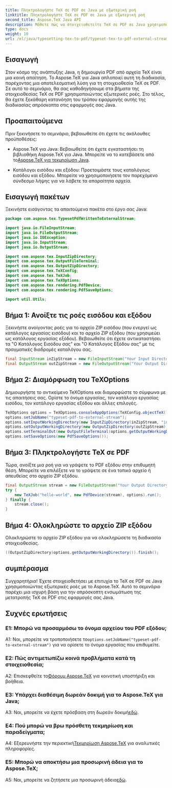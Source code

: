 ```yaml
---
title: Πληκτρολογήστε TeX σε PDF σε Java με εξωτερική ροή
linktitle: Πληκτρολογήστε TeX σε PDF σε Java με εξωτερική ροή
second_title: Aspose.TeX Java API
description: Μάθετε πώς να στοιχειοθετείτε TeX σε PDF σε Java χρησιμοποιώντας εξωτερικές ροές με το Aspose.TeX. Ακολουθήστε τον βήμα προς βήμα οδηγό μας για απρόσκοπτη ενσωμάτωση.
type: docs
weight: 10
url: /el/java/typesetting-tex-to-pdf/typeset-tex-to-pdf-external-stream/
---
```

## Εισαγωγή

Στον κόσμο της ανάπτυξης Java, η δημιουργία PDF από αρχεία TeX είναι μια κοινή απαίτηση. Το Aspose.TeX για Java απλοποιεί αυτή τη διαδικασία, παρέχοντας μια αποτελεσματική λύση για τη στοιχειοθεσία TeX σε PDF. Σε αυτό το σεμινάριο, θα σας καθοδηγήσουμε στα βήματα της στοιχειοθεσίας TeX σε PDF χρησιμοποιώντας εξωτερικές ροές. Στο τέλος, θα έχετε ξεκάθαρη κατανόηση του τρόπου εφαρμογής αυτής της διαδικασίας απρόσκοπτα στις εφαρμογές σας Java.

## Προαπαιτούμενα

Πριν ξεκινήσετε το σεμινάριο, βεβαιωθείτε ότι έχετε τις ακόλουθες προϋποθέσεις:

- Aspose.TeX για Java: Βεβαιωθείτε ότι έχετε εγκαταστήσει τη βιβλιοθήκη Aspose.TeX για Java. Μπορείτε να το κατεβάσετε από το[Aspose.TeX για τεκμηρίωση Java](https://reference.aspose.com/tex/java/).

- Κατάλογοι εισόδου και εξόδου: Προετοιμάστε τους καταλόγους εισόδου και εξόδου. Μπορείτε να χρησιμοποιήσετε τον παρεχόμενο σύνδεσμο λήψης για να λάβετε τα απαραίτητα αρχεία.

## Εισαγωγή πακέτων

Ξεκινήστε εισάγοντας τα απαιτούμενα πακέτα στο έργο σας Java:

```java
package com.aspose.tex.TypesetPdfWrittenToExternalStream;

import java.io.FileInputStream;
import java.io.FileOutputStream;
import java.io.IOException;
import java.io.InputStream;
import java.io.OutputStream;

import com.aspose.tex.InputZipDirectory;
import com.aspose.tex.OutputFileTerminal;
import com.aspose.tex.OutputZipDirectory;
import com.aspose.tex.TeXConfig;
import com.aspose.tex.TeXJob;
import com.aspose.tex.TeXOptions;
import com.aspose.tex.rendering.PdfDevice;
import com.aspose.tex.rendering.PdfSaveOptions;

import util.Utils;
```

## Βήμα 1: Ανοίξτε τις ροές εισόδου και εξόδου

Ξεκινήστε ανοίγοντας ροές για το αρχείο ZIP εισόδου (που ενεργεί ως κατάλογος εργασίας εισόδου) και το αρχείο ZIP εξόδου (που χρησιμεύει ως κατάλογος εργασίας εξόδου). Βεβαιωθείτε ότι έχετε αντικαταστήσει τα "Ο Κατάλογος Εισόδου σας" και "Ο Κατάλογος Εξόδου σας" με τις πραγματικές διαδρομές καταλόγου σας.

```java
final InputStream inZipStream = new FileInputStream("Your Input Directory" + "zip-in.zip");
final OutputStream outZipStream = new FileOutputStream("Your Output Directory" + "typeset-pdf-to-external-stream.zip");
```

## Βήμα 2: Διαμόρφωση του TeXOptions

Δημιουργήστε το αντικείμενο TeXOptions και διαμορφώστε το σύμφωνα με τις απαιτήσεις σας. Ορίστε το όνομα εργασίας, τον κατάλογο εργασίας εισόδου, τον κατάλογο εργασίας εξόδου και άλλες επιλογές.

```java
TeXOptions options = TeXOptions.consoleAppOptions(TeXConfig.objectTeX());
options.setJobName("typeset-pdf-to-external-stream");
options.setInputWorkingDirectory(new InputZipDirectory(inZipStream, "in"));
options.setOutputWorkingDirectory(new OutputZipDirectory(outZipStream));
options.setTerminalOut(new OutputFileTerminal(options.getOutputWorkingDirectory()));
options.setSaveOptions(new PdfSaveOptions());
```

## Βήμα 3: Πληκτρολογήστε TeX σε PDF

Τώρα, ανοίξτε μια ροή για να γράψετε το PDF εξόδου στην επιθυμητή θέση. Μπορείτε να επιλέξετε να το γράψετε σε ένα τοπικό αρχείο ή απευθείας στο αρχείο ZIP εξόδου.

```java
final OutputStream stream = new FileOutputStream("Your Output Directory" + "file-name.pdf");
try {
    new TeXJob("hello-world", new PdfDevice(stream), options).run();
} finally {
    stream.close();
}
```

## Βήμα 4: Ολοκληρώστε το αρχείο ZIP εξόδου

Ολοκληρώστε το αρχείο ZIP εξόδου για να ολοκληρώσετε τη διαδικασία στοιχειοθεσίας.

```java
((OutputZipDirectory)options.getOutputWorkingDirectory()).finish();
```

## συμπέρασμα

Συγχαρητήρια! Έχετε στοιχειοθετήσει με επιτυχία το TeX σε PDF σε Java χρησιμοποιώντας εξωτερικές ροές με το Aspose.TeX. Αυτό το σεμινάριο παρέχει μια ισχυρή βάση για την απρόσκοπτη ενσωμάτωση της μετατροπής TeX σε PDF στις εφαρμογές σας Java.

## Συχνές ερωτήσεις

### Ε1: Μπορώ να προσαρμόσω το όνομα αρχείου του PDF εξόδου;

 A1: Ναι, μπορείτε να τροποποιήσετε το`options.setJobName("typeset-pdf-to-external-stream")` για να ορίσετε το όνομα εργασίας που επιθυμείτε.

### Ε2: Πώς αντιμετωπίζω κοινά προβλήματα κατά τη στοιχειοθεσία;

 A2: Επισκεφθείτε το[Φόρουμ Aspose.TeX](https://forum.aspose.com/c/tex/47) για κοινοτική υποστήριξη και βοήθεια.

### Ε3: Υπάρχει διαθέσιμη δωρεάν δοκιμή για το Aspose.TeX για Java;

 A3: Ναι, μπορείτε να έχετε πρόσβαση στη δωρεάν δοκιμή[εδώ](https://releases.aspose.com/).

### Ε4: Πού μπορώ να βρω πρόσθετη τεκμηρίωση και παραδείγματα;

 A4: Εξερευνήστε την περιεκτική[Τεκμηρίωση Aspose.TeX](https://reference.aspose.com/tex/java/) για αναλυτικές πληροφορίες.

### Ε5: Μπορώ να αποκτήσω μια προσωρινή άδεια για το Aspose.TeX;

 A5: Ναι, μπορείτε να ζητήσετε μια προσωρινή άδεια[εδώ](https://purchase.aspose.com/temporary-license/).